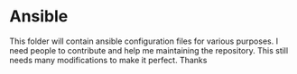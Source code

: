 # Ansible
This folder will contain ansible configuration files for various purposes. I need people to contribute and help me maintaining the repository. This still needs many modifications to make it perfect. Thanks
